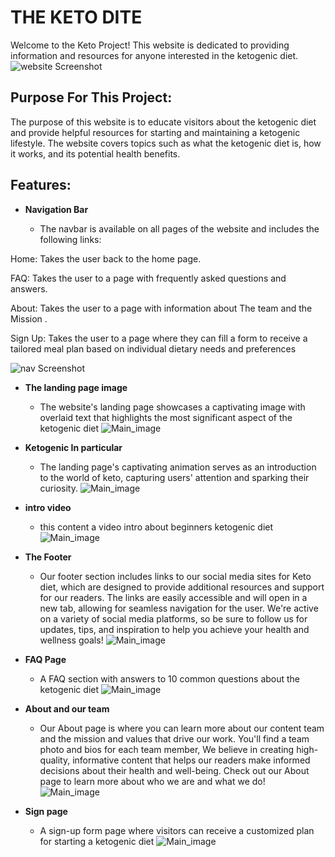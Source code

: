 # THE KETO DITE

Welcome to the Keto Project! This website is dedicated to providing information and resources for anyone interested in the ketogenic diet.
![website Screenshot](./readme_media/Namnlos.png)
## Purpose For This Project:
The purpose of this website is to educate visitors about the ketogenic diet and provide helpful resources for starting and maintaining a ketogenic lifestyle. The website covers topics such as what the ketogenic diet is, how it works, and its potential health benefits.
## Features:
- __Navigation Bar__

  - The navbar is available on all pages of the website and includes the following links:

Home: Takes the user back to the home page.

FAQ: Takes the user to a page with frequently asked questions and answers.

About: Takes the user to a page with information about The team and the Mission .

Sign Up: Takes the user to a page where they can fill a form  to receive a tailored meal plan based on  individual dietary needs and preferences
  
![nav Screenshot](./readme_media/Namnlos12.png)

- __The landing page image__

  - The website's landing page showcases a captivating image with overlaid text that highlights the most significant aspect of the ketogenic diet
![Main_image](./readme_media/namnlos13.png)
- __Ketogenic In particular__

  - The landing page's captivating animation serves as an introduction to the world of keto, capturing users' attention and sparking their curiosity.
![Main_image](./readme_media/namnlos14.png)

- __intro video__

  - this content a video intro about beginners ketogenic diet
![Main_image](./readme_media/Namnlos15.png)

- __The Footer__

  - Our footer section includes links to our social media sites for Keto diet, which are designed to provide additional resources and support for our readers. The links are easily accessible and will open in a new tab, allowing for seamless navigation for the user. We're active on a variety of social media platforms, so be sure to follow us for updates, tips, and inspiration to help you achieve your health and wellness goals!
![Main_image](./readme_media/namnlos16.png)
- __FAQ Page__

  - A FAQ section with answers to 10 common questions about the ketogenic diet
![Main_image](./readme_media/namnlos17.png)
- __About and our team__

  - Our About page is where you can learn more about our content team and the mission and values that drive our work. You'll find a team photo and bios for each team member,  We believe in creating high-quality, informative content that helps our readers make informed decisions about their health and well-being. Check out our About page to learn more about who we are and what we do!
![Main_image](./readme_media/Namnlos18.png)
- __Sign page__

  - A sign-up form page where visitors can receive a customized plan for starting a ketogenic diet
![Main_image](./readme_media/Namnlos19.png)